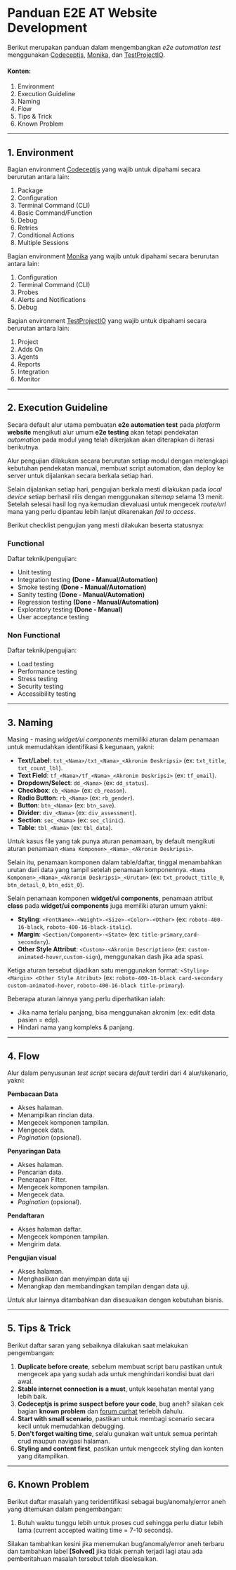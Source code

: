 # Panduan E2E AT Website Development
Berikut merupakan panduan dalam mengembangkan *e2e automation test* menggunakan [Codeceptjs](https://codecept.io/), [Monika](https://monika.hyperjump.tech/), dan [TestProjectIO](https://testproject.io/).

#### Konten:
1. Environment
2. Execution Guideline
3. Naming
4. Flow
5. Tips & Trick
6. Known Problem

---

## 1. Environment

Bagian environment [Codeceptjs](https://codecept.io/) yang wajib untuk dipahami secara berurutan antara lain:
1. Package
2. Configuration
3. Terminal Command (CLI)
4. Basic Command/Function
5. Debug
6. Retries
7. Conditional Actions
8. Multiple Sessions

Bagian environment [Monika](https://monika.hyperjump.tech/) yang wajib untuk dipahami secara berurutan antara lain:
1. Configuration
2. Terminal Command (CLI)
3. Probes
4. Alerts and Notifications
5. Debug

Bagian environment [TestProjectIO](https://testproject.io/) yang wajib untuk dipahami secara berurutan antara lain:
1. Project
2. Adds On
3. Agents
4. Reports
5. Integration
6. Monitor

---
## 2. Execution Guideline

Secara default alur utama pembuatan **e2e automation test** pada *platform* **website** mengikuti alur umum **e2e testing** akan tetapi pendekatan *automation* pada modul yang telah dikerjakan akan diterapkan di iterasi berikutnya.

Alur pengujian dilakukan secara berurutan setiap modul dengan melengkapi kebutuhan pendekatan manual, membuat script automation, dan deploy ke server untuk dijalankan secara berkala setiap hari.

Selain dijalankan setiap hari, pengujian berkala mesti dilakukan pada *local device* setiap berhasil rilis dengan menggunakan *sitemap* selama 13 menit. Setelah selesai hasil log nya kemudian dievaluasi untuk mengecek *route/url* mana yang perlu dipantau lebih lanjut dikarenakan *fail to access*.

Berikut checklist pengujian yang mesti dilakukan beserta statusnya:
### Functional
Daftar teknik/pengujian:
- Unit testing
- Integration testing **(Done - Manual/Automation)**
- Smoke testing **(Done - Manual/Automation)**
- Sanity testing **(Done - Manual/Automation)**
- Regression testing **(Done - Manual/Automation)**
- Exploratory testing **(Done - Manual)**
- User acceptance testing

### Non Functional
Daftar teknik/pengujian:
- Load testing
- Performance testing
- Stress testing
- Security testing
- Accessibility testing

---

## 3. Naming
Masing - masing *widget/ui components* memiliki aturan dalam penamaan untuk memudahkan identifikasi & kegunaan, yakni:
- **Text/Label**: `txt_<Nama>/txt_<Nama>_<Akronim Deskripsi>` (ex: `txt_title`, `txt_count_lbl`).
- **Text Field**: `tf_<Nama>/tf_<Nama>_<Akronim Deskripsi>` (ex: `tf_email`).
- **Dropdown/Select**: `dd_<Nama>` (ex: `dd_status`).
- **Checkbox**: `cb_<Nama>` (ex: `cb_reason`).
- **Radio Button**: `rb_<Nama>` (ex: `rb_gender`).
- **Button**: `btn_<Nama>` (ex: `btn_save`).
- **Divider**: `div_<Nama>` (ex: `div_assessment`).
- **Section**: `sec_<Nama>` (ex: `sec_clinic`).
- **Table**: `tbl_<Nama>` (ex: `tbl_data`).

Untuk kasus file yang tak punya aturan penamaan, by default mengikuti aturan penamaan `<Nama Komponen>_<Nama>_<Akronim Deskripsi>`.

Selain itu, penamaan komponen dalam table/daftar, tinggal menambahkan urutan dari data yang tampil setelah penamaan komponennya.
`<Nama Komponen>_<Nama>_<Akronim Deskripsi>_<Urutan>` (ex: `txt_product_title_0`, `btn_detail_0`, `btn_edit_0`).

Selain penamaan komponen **widget/ui components**, penamaan atribut **class** pada **widget/ui components** juga memiliki aturan umum yakni:
- **Styling**: `<FontName>-<Weight>-<Size>-<Color>-<Other>` (ex: `roboto-400-16-black`, `roboto-400-16-black-italic`).
- **Margin**: `<Section/Component>-<State>` (ex: `title-primary`,`card-secondary`).
- **Other Style Attribut**: `<Custom>-<Akronim Description>` (ex: `custom-animated-hover`,`custom-sign`), menggunakan dash jika ada spasi.

Ketiga aturan tersebut dijadikan satu menggunakan format:
 `<Styling> <Margin> <Other Style Atribut>` (ex: `roboto-400-16-black card-secondary custom-animated-hover`, `roboto-400-16-black title-primary`).
 
Beberapa aturan lainnya yang perlu diperhatikan ialah:
- Jika nama terlalu panjang, bisa menggunakan akronim (ex: edit data pasien = edp).
- Hindari nama yang kompleks & panjang.
---

## 4. Flow
Alur dalam penyusunan *test script* secara *default* terdiri dari 4 alur/skenario, yakni:

**Pembacaan Data**
  - Akses halaman.
  - Menampilkan rincian data.
  - Mengecek komponen tampilan.
  - Mengecek data.
  - *Pagination* (opsional).

**Penyaringan Data**
  - Akses halaman.
  - Pencarian data.
  - Penerapan Filter.
  - Mengecek komponen tampilan.
  - Mengecek data.
  - *Pagination* (opsional).

**Pendaftaran**
  - Akses halaman daftar.
  - Mengecek komponen tampilan.
  - Mengirim data.

**Pengujian visual**
  - Akses halaman.
  - Menghasilkan dan menyimpan data uji
  - Menangkap dan membandingkan tampilan dengan data uji.

Untuk alur lainnya ditambahkan dan disesuaikan dengan kebutuhan bisnis.

---

## 5. Tips & Trick
Berikut daftar saran yang sebaiknya dilakukan saat melakukan pengembangan:
1. **Duplicate before create**, sebelum membuat script baru pastikan untuk mengecek apa yang sudah ada untuk menghindari kondisi buat dari awal.
2. **Stable internet connection is a must**, untuk kesehatan mental yang lebih baik.
3. **Codeceptjs is prime suspect before your code**, bug aneh? silakan cek bagian **known problem** dan [forum curhat](https://github.com/codeceptjs/CodeceptJS/issues) terlebih dahulu.
4. **Start with small scenario**, pastikan untuk membagi scenario secara kecil untuk memudahkan debugging.
5. **Don't forget waiting time**, selalu gunakan wait untuk semua perintah crud maupun navigasi halaman.
6. **Styling and content first**, pastikan untuk mengecek styling dan konten yang ditampilkan.

---

## 6. Known Problem
Berikut daftar masalah yang teridentifikasi sebagai bug/anomaly/error aneh yang ditemukan dalam pengembangan:
1. Butuh waktu tunggu lebih untuk proses cud sehingga perlu diatur lebih lama (current accepted waiting time = 7-10 seconds).

Silakan tambahkan kesini jika menemukan bug/anomaly/error aneh terbaru dan tambahkan label **[Solved]** jika tidak pernah terjadi lagi atau ada pemberitahuan masalah tersebut telah diselesaikan.